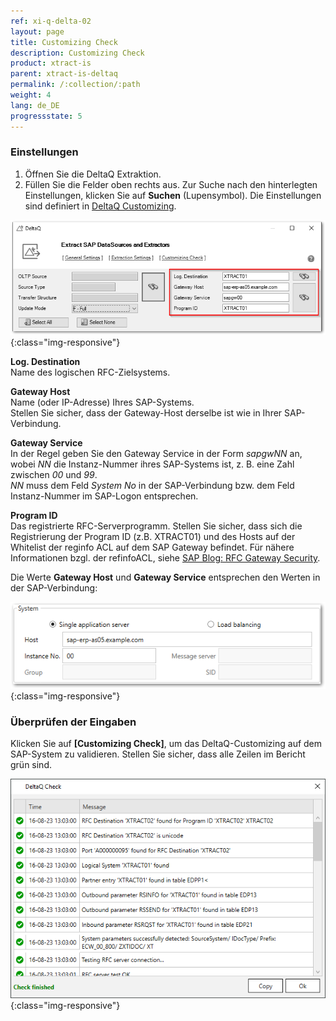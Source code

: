 ```yaml
---
ref: xi-q-delta-02
layout: page
title: Customizing Check
description: Customizing Check
product: xtract-is
parent: xtract-is-deltaq
permalink: /:collection/:path
weight: 4
lang: de_DE
progressstate: 5
---
```


### Einstellungen

1. Öffnen Sie die DeltaQ Extraktion.
2. Füllen Sie die Felder oben rechts aus. Zur Suche nach den hinterlegten Einstellungen, klicken Sie auf **Suchen** (Lupensymbol). Die Einstellungen sind definiert in [DeltaQ Customizing](../sap-customizing/customizing-fuer-deltaq).

![deltaq-tech-settings](/img/content/deltaq-tech-settings2.png){:class="img-responsive"}

**Log. Destination** <br>Name des logischen RFC-Zielsystems.

**Gateway Host** <br>Name (oder IP-Adresse) Ihres SAP-Systems. <br>
Stellen Sie sicher, dass der Gateway-Host derselbe ist wie in Ihrer SAP-Verbindung. 

**Gateway Service** <br>In der Regel geben Sie den Gateway Service in der Form *sapgwNN* an, wobei *NN* die Instanz-Nummer ihres SAP-Systems ist, z. B. eine Zahl zwischen *00* und *99*. <br>
*NN* muss dem Feld *System No* in der SAP-Verbindung bzw. dem Feld Instanz-Nummer im SAP-Logon entsprechen. 

**Program ID** <br>Das registrierte RFC-Serverprogramm.
Stellen Sie sicher, dass sich die Registrierung der Program ID (z.B. XTRACT01) und des Hosts auf der Whitelist der reginfo ACL auf dem SAP Gateway befindet. 
Für nähere Informationen bzgl. der refinfoACL, siehe [SAP Blog: RFC Gateway Security](https://blogs.sap.com/2021/01/26/rfc-gateway-security-part-1-basic-understanding/).


Die Werte **Gateway Host** und **Gateway Service** entsprechen den Werten in der SAP-Verbindung:

![sap-conn-app-ecc](/img/content/sap-conn-app-ecc.png){:class="img-responsive"}

### Überprüfen der Eingaben

Klicken Sie auf **[Customizing Check]**, um das DeltaQ-Customizing auf dem SAP-System zu validieren.
Stellen Sie sicher, dass alle Zeilen im Bericht grün sind.

![customizing-check-successfull](/img/content/customizing-check-successfull.png){:class="img-responsive"}
